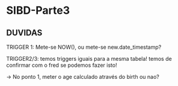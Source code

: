 # SIBD-Parte3

## DUVIDAS

TRIGGER 1: Mete-se NOW(), ou mete-se new.date_timestamp?

TRIGGER2/3: temos triggers iguais para a mesma tabela! temos de confirmar com o fred se podemos fazer isto!

-> No ponto 1, meter o age calculado através do birth ou nao?
